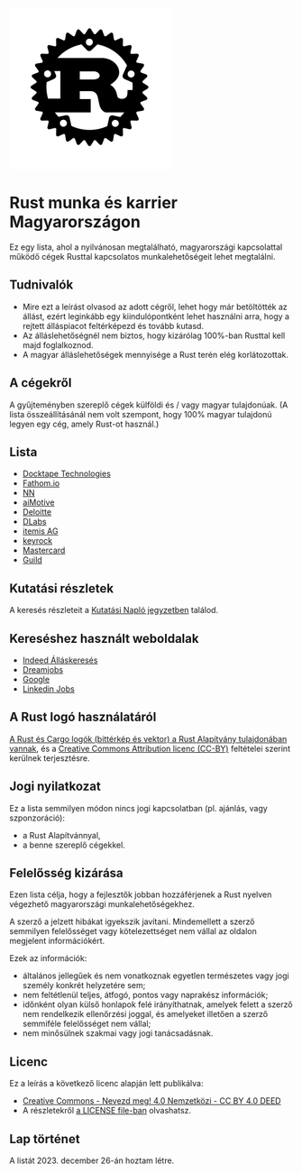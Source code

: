 ![Rust logó a Rust Foundationtől](/img/rust-logo-blk.svg "Rust logó a Rust Foundationtől")

# Rust munka és karrier Magyarországon

Ez egy lista, ahol a nyilvánosan megtalálható, magyarországi kapcsolattal működő cégek Rusttal kapcsolatos munkalehetőségeit lehet megtalálni.

## Tudnivalók

- Mire ezt a leírást olvasod az adott cégről, lehet hogy már betöltötték az állást, ezért leginkább egy kiindulópontként lehet használni arra, hogy a rejtett álláspiacot feltérképezd és tovább kutasd.
- Az álláslehetőségnél nem biztos, hogy kizárólag 100%-ban Rusttal kell majd foglalkoznod.
- A magyar álláslehetőségek mennyisége a Rust terén elég korlátozottak.

## A cégekről

A gyűjteményben szereplő cégek külföldi és / vagy magyar tulajdonúak. (A lista összeállításánál nem volt szempont, hogy 100% magyar tulajdonú legyen egy cég, amely Rust-ot használ.)

## Lista

- [Docktape Technologies](https://docktape.com/)
- [Fathom.io](https://fathom.io/)
- [NN](https://www.nn.hu/)
- [aiMotive](https://aimotive.com/)
- [Deloitte](https://www2.deloitte.com/hu/hu.html)
- [DLabs](https://www.dlabs.hu)
- [itemis AG](https://www.itemis.com/en/)
- [keyrock](https://keyrock.eu/)
- [Mastercard](https://www.mastercard.hu/hu-hu.html)
- [Guild](https://careers.guild.xyz/)

## Kutatási részletek

A keresés részleteit a [Kutatási Napló jegyzetben](kutatasi-naplo.md) találod.

## Kereséshez használt weboldalak

- [Indeed Álláskeresés](https://hu.indeed.com/)
- [Dreamjobs](https://dreamjobs.hu/hu)
- [Google](https://www.google.hu/)
- [Linkedin Jobs](https://www.linkedin.com/jobs/)

## A Rust logó használatáról

[A Rust és Cargo logók (bittérkép és vektor) a Rust Alapítvány tulajdonában vannak](https://foundation.rust-lang.org/policies/logo-policy-and-media-guide/), és a [Creative Commons Attribution licenc (CC-BY)](https://creativecommons.org/licenses/by/4.0/) feltételei szerint kerülnek terjesztésre.

## Jogi nyilatkozat

Ez a lista semmilyen módon nincs jogi kapcsolatban (pl. ajánlás, vagy szponzoráció):

- a Rust Alapítvánnyal,
- a benne szereplő cégekkel.

## Felelősség kizárása

Ezen lista célja, hogy a fejlesztők jobban hozzáférjenek a Rust nyelven végezhető magyarországi munkalehetőségekhez.

A szerző a jelzett hibákat igyekszik javítani. Mindemellett a szerző semmilyen felelősséget vagy kötelezettséget nem vállal az oldalon megjelent információkért.

Ezek az információk:

- általános jellegűek és nem vonatkoznak egyetlen természetes vagy jogi személy konkrét helyzetére sem;
- nem feltétlenül teljes, átfogó, pontos vagy naprakész információk;
- időnként olyan külső honlapok felé irányíthatnak, amelyek felett a szerző nem rendelkezik ellenőrzési joggal, és amelyeket illetően a szerző semmiféle felelősséget nem vállal;
- nem minősülnek szakmai vagy jogi tanácsadásnak.

## Licenc

Ez a leírás a következő licenc alapján lett publikálva:

- [Creative Commons - Nevezd meg! 4.0 Nemzetközi - CC BY 4.0 DEED](https://creativecommons.org/licenses/by/4.0/deed.hu)
- A részletekről [a LICENSE file-ban](LICENSE) olvashatsz.

## Lap történet

A listát 2023. december 26-án hoztam létre.
